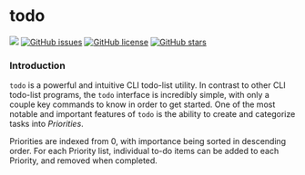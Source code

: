 # todo


![](https://xdmtk.org/images/todo-demo.gif)
[![GitHub issues](https://img.shields.io/github/issues/xdmtk/todo)](https://github.com/xdmtk/todo/issues)
[![GitHub license](https://img.shields.io/github/license/xdmtk/todo)](https://github.com/xdmtk/todo/blob/master/LICENSE)
[![GitHub stars](https://img.shields.io/github/stars/xdmtk/todo)](https://github.com/xdmtk/todo/stargazers)

### Introduction
`todo` is a powerful and intuitive CLI todo-list utility. In contrast to other CLI todo-list programs, the `todo` interface is incredibly simple, with only a couple key commands to know in order to get started. One of the most notable and important features of `todo` is the ability to create and categorize tasks into _Priorities_. 

Priorities are indexed from 0, with importance being sorted in descending order.  For each Priority list, individual to-do items can be added to each Priority, and removed when completed. 

